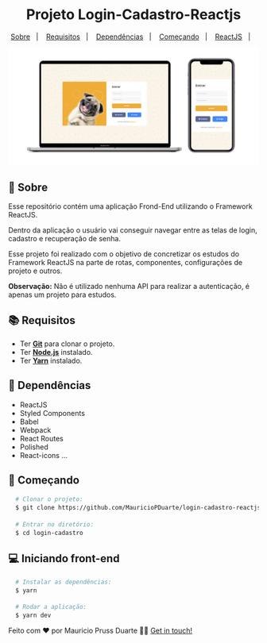 <h1 align="center">
    Projeto Login-Cadastro-Reactjs
</h1>


<p align="center">
  <a href="#page_with_curl-sobre">Sobre</a>&nbsp;&nbsp;&nbsp;|&nbsp;&nbsp;&nbsp;
  <a href="#books-requisitos">Requisitos</a>&nbsp;&nbsp;&nbsp;|&nbsp;&nbsp;&nbsp;
  <a href="#books-requisitos">Dependências</a>&nbsp;&nbsp;&nbsp;|&nbsp;&nbsp;&nbsp;
  <a href="#rocket-começando">Começando</a>&nbsp;&nbsp;&nbsp;|&nbsp;&nbsp;&nbsp;
  <a href="#computer-iniciando-front-end">ReactJS</a>&nbsp;&nbsp;&nbsp;|&nbsp;&nbsp;&nbsp;
</p>

![alt text](https://github.com/MauricioPDuarte/login-cadastro-reactjs/blob/master/mobile-web.png?raw=true)

## :page_with_curl: Sobre
Esse repositório contém uma aplicação Frond-End utilizando o Framework ReactJS.

Dentro da aplicação o usuário vai conseguir navegar entre as telas de login, cadastro e recuperação de senha.

Esse projeto foi realizado com o objetivo de concretizar os estudos do Framework ReactJS na parte de rotas,
componentes, configurações de projeto e outros.

<b>Observação:</b> Não é utilizado nenhuma API para realizar a autenticação, é apenas um projeto para estudos.

## :books: Requisitos
- Ter [**Git**](https://git-scm.com/) para clonar o projeto.
- Ter [**Node.js**](https://nodejs.org/en/) instalado.
- Ter [**Yarn**](https://yarnpkg.com/) instalado.


## :syringe: Dependências
* ReactJS
* Styled Components
* Babel
* Webpack
* React Routes
* Polished
* React-icons
...


## :rocket: Começando
``` bash
  # Clonar o projeto:
  $ git clone https://github.com/MauricioPDuarte/login-cadastro-reactjs login-cadastro

  # Entrar no diretório:
  $ cd login-cadastro
```

## :computer: Iniciando front-end
```bash
  # Instalar as dependências:
  $ yarn

  # Rodar a aplicação:
  $ yarn dev
```

Feito com ❤️ por Mauricio Pruss Duarte 👋🏻 [Get in touch!](https://github.com/MauricioPDuarte)
